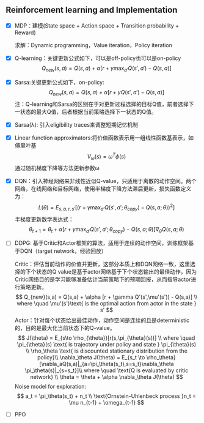 ## Reinforcement learning and Implementation

- [x] MDP：建模(State space + Action space + Transition probability + Reward)

  求解：Dynamic programming，Value iteration，Policy iteration

- [x] Q-learning：关键更新公式如下，可以是off-policy也可以是on-policy
  $$
  Q_{new}(s,a) = Q(s,a)+\alpha[r + \gamma \max_{a'}Q(s',a')-Q(s,a)]
  $$

- [x] Sarsa:关键更新公式如下，on-policy:
  $$
  Q_{new}(s,a) = Q(s,a)+\alpha [r + \gamma Q(s',a')-Q(s,a)]
  $$
  注：Q-learning和Sarsa的区别在于对更新过程选择的目标Q值，前者选择下一状态的最大Q值，后者根据当前策略选择下一状态的Q值。

- [x] Sarsa(λ): 引入eligibility traces来调整短期记忆机制

- [x] Linear function approximators:将价值函数表示用一组线性函数基表示，如傅里叶基
  $$
  V_\omega(s) = \omega^T \phi(s)
  $$
  通过随机梯度下降等方法更新参数ω

- [x] DQN：引入神经网络来非线性近似Q-value，只适用于离散的动作空间。两个网络，在线网络和目标网络，使用半梯度下降方法滞后更新，损失函数定义为：
  $$
  L(\theta) = E_{s,a,r,s'}[(r+\gamma \max_{a'} Q(s',a';\theta_{copy})-Q(s,a;\theta))^2]
  $$
  半梯度更新数学表达式：
  $$
  \theta_{t+1} = \theta_t + \alpha[r+\gamma \max_{a'}Q(s',a';\theta_{copy}) - Q(s,a;\theta)]\nabla_{\theta}Q(s,a;\theta)
  $$

- [ ] DDPG: 基于Critic和Actor框架的算法，适用于连续的动作空间，训练框架基于DQN（target network，经验回放）

  Critic：评估当前动作的价值并更新，这部分本质上和DQN网络一致，这里选择的下个状态的Q value是基于actor网络基于下个状态输出的最佳动作，因为Critic网络目的是学习能够准备估计当前策略下的预期回报，从而指导actor进行策略更新。
  $$
  Q_{new}(s,a) = Q(s,a) + \alpha [r + \gamma Q'(s',\mu'(s')) - Q(s,a)] \\
  where \quad \mu'(s')\text{ is the optimal action from actor in the state } s'
  $$
  Actor：针对每个状态给出最佳动作，动作空间是连续的且是deterministic的，目的是最大化当前状态下的Q-value。
  $$
  J(\theta) = E_{s\to \rho_{\theta}}[r(s,\pi_{\theta}(s))] \\
  where \quad \pi_{\theta}(s) \text{ is trajectory under policy and state } \pi_{\theta}(s) \\
  \rho_\theta \text{ is discounted stationary distribution from the policy}\\
  \nabla_\theta J(\theta) = E_{s_t \to \rho_\theta}[\nabla_aQ(s,a)|_{a=\pi_\theta(s_t),s=s_t}\nabla_\theta \pi_\theta(s)|_{s=s_t}]\\
  where \quad \text{Q is evaluated by critic network} \\
  \theta = \theta + \alpha \nabla_\theta J(\theta)
  $$
  Noise model for exploration:
  $$
  a_t = \pi_\theta(s_t) + n_t \\
  \text{Ornstein-Uhlenbeck process }n_t = \mu n_{t-1} + \omega_{t-1}
  $$
  

- [ ] PPO

